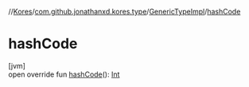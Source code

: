 //[Kores](../../../index.md)/[com.github.jonathanxd.kores.type](../index.md)/[GenericTypeImpl](index.md)/[hashCode](hash-code.md)

# hashCode

[jvm]\
open override fun [hashCode](hash-code.md)(): [Int](https://kotlinlang.org/api/latest/jvm/stdlib/kotlin/-int/index.html)
